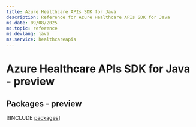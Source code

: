 ```yaml
---
title: Azure Healthcare APIs SDK for Java
description: Reference for Azure Healthcare APIs SDK for Java
ms.date: 09/08/2025
ms.topic: reference
ms.devlang: java
ms.service: healthcareapis
---
```

# Azure Healthcare APIs SDK for Java - preview
## Packages - preview
[!INCLUDE [packages](healthcare-apis-index.md)]